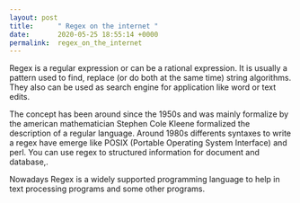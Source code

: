 ```yaml
---
layout: post
title:      " Regex on the internet "
date:       2020-05-25 18:55:14 +0000
permalink:  regex_on_the_internet
---
```



Regex is a regular expression or can be a rational expression. It is usually a pattern used to find, replace (or do both at the same time) string algorithms. They also can be used as search engine for application like word or text edits. 

The concept has been around since the 1950s and was mainly formalize by the american mathematician Stephen Cole Kleene formalized the description of a regular language.
Around 1980s differents syntaxes to write a regex have emerge like POSIX (Portable Operating System Interface) and perl. 
You can use  regex to structured information  for document and database,.

Nowadays Regex is a widely supported programming language to help in text processing programs  and some other programs.
